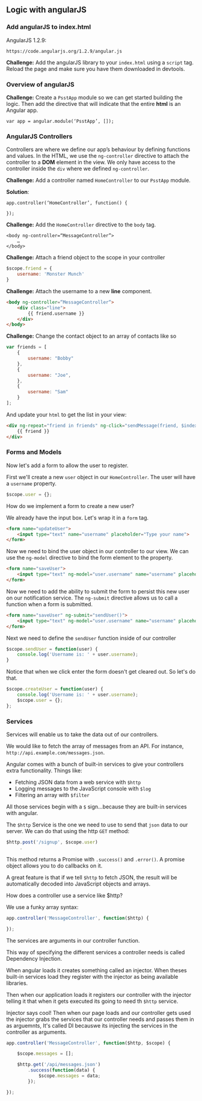 ## Logic with angularJS

### Add angularJS to index.html

AngularJS 1.2.9:

`https://code.angularjs.org/1.2.9/angular.js`

**Challenge:** Add the angularJS library to your ```index.html``` using a ```script``` tag. Reload the page and make sure you have them downloaded in devtools.

### Overview of angularJS

**Challenge:** Create a ```PsstApp``` module so we can get started building the logic. Then add the directive that will indicate that the entire **html** is an Angular app.

	var app = angular.module(‘PsstApp’, []);

### AngularJS Controllers

Controllers are where we define our app’s behaviour by defining functions and values. In the HTML, we use the ```ng-controller``` directive to attach the controller to a **DOM** element in the view. We only have access to the controller inside the `div` where we defined `ng-controller`.

**Challenge:** Add a controller named `HomeController` to our `PsstApp` module.

**Solution**:

	app.controller(‘HomeController’, function() {

	});

**Challenge:** Add the `HomeController` directive to the `body` tag.

	<body ng-controller=“MessageController”>
		…
	</body>

**Challenge:** Attach a friend object to the scope in your controller

```js
$scope.friend = {
    username: 'Monster Munch'
}
```

**Challenge:** Attach the username to a new **line** component.

```html
<body ng-controller=“MessageController“>
    <div class="line">
        {{ friend.username }}
    </div>
</body>
```


**Challenge:** Change the contact object to an array of contacts like so

```js
var friends = [
    {
    	username: "Bobby"
    },
    {
    	username: "Joe",
    },
    {
        username: "Sam"
    }
];
```

And update your `html` to get the list in your view:

```html
<div ng-repeat="friend in friends" ng-click="sendMessage(friend, $index)" class="line">
    {{ friend }}
</div>
```

### Forms and Models

Now let's add a form to allow the user to register.

First we'll create a new ```user``` object in our ```HomeController```. The user will have a ```username``` property.

```javascript
$scope.user = {};
```

How do we implement a form to create a new user?

We already have the input box. Let's wrap it in a ```form``` tag.

```html
<form name="updateUser">
    <input type="text" name="username" placeholder="Type your name">
</form>
```

Now we need to bind the user object in our controller to our view. We can use the ```ng-model``` directive to bind the form element to the property.

```html
<form name="saveUser">
    <input type="text" ng-model="user.username" name="username" placeholder="Type your name">
</form>
```

Now we need to add the ability to submit the form to persist this new user on our notification service. The ```ng-submit``` directive allows us to call a function when a form is submitted.

```html
<form name="saveUser" ng-submit="sendUser()">
    <input type="text" ng-model="user.username" name="username" placeholder="Type your name">
</form>
```

Next we need to define the ```sendUser``` function inside of our controller

```javascript
$scope.sendUser = function(user) {
	console.log('Username is: ' + user.username);
}
```

Notice that when we click enter the form doesn't get cleared out. So let's do that.

```javascript
$scope.createUser = function(user) {
    console.log('Username is: ' + user.username);
    $scope.user = {};
};
```

### Services

Services will enable us to take the data out of our controllers.

We would like to fetch the array of messages from an API. For instance, ```http://api.example.com/messages.json```.

Angular comes with a bunch of built-in services to give your controllers extra functionality. Things like:

- Fetching JSON data from a web service with ```$http```
- Logging messages to the JavaScript console with ```$log```
- Filtering an array with ```$filter```

All those services begin with a ```$``` sign...because they are built-in services with angular.

The ```$http``` Service is the one we need to use to send that ```json``` data to our server. We can do that using the http ```GET``` method:

```js
$http.post('/signup', $scope.user)
     .
```

This method returns a Promise with ```.success()``` and ```.error()```. A promise object allows you to do callbacks on it.

A great feature is that if we tell ```$http``` to fetch JSON, the result will be automatically decoded into JavaScript objects and arrays.

How does a controller use a service like $http?

We use a funky array syntax:
```js
app.controller('MessageController', function($http) {

});
```

The services are arguments in our controller function.

This way of specifying the different services a controller needs is called Dependency Injection.

When angular loads it creates something called an injector. When theses built-in services load they register with the injector as being available libraries.

Then when our application loads it registers our controller with the injector telling it that when it gets executed its going to need th ```$http``` service.

Injector says cool! Then when our page loads and our controller gets used the injector grabs the services that our controller needs  and passes them in as arguemnts, It's called DI becauswe its injecting the services in the controller as arguments.

```js
app.controller('MessageController', function($http, $scope) {

	$scope.messages = [];

	$http.get('/api/messages.json')
    	.success(function(data) {
        	$scope.messages = data;
        });

});
```

